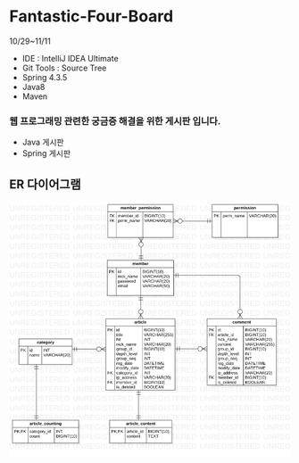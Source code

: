 # Fantastic-Four-Board
10/29~11/11   
- IDE : IntelliJ IDEA Ultimate
- Git Tools : Source Tree
- Spring 4.3.5
- Java8
- Maven

### 웹 프로그래밍 관련한 궁금증 해결을 위한 게시판 입니다.
- Java 게시판
- Spring 게시판


## ER 다이어그램

![ER다이어그램](./doc/ER-diagram.png)

